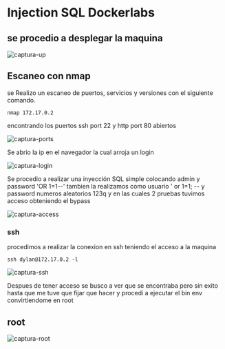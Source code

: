 # Injection SQL Dockerlabs

## se procedio a desplegar la maquina

![captura-up](https://github.com/leonardo2322/injectionsql/tree/main/assets/img/despliegue.png)

## Escaneo con nmap

<p>se Realizo un escaneo de puertos, servicios y versiones con el siguiente comando.</p>

```
nmap 172.17.0.2

```

<p>encontrando los puertos ssh port 22 y http port 80 abiertos</p>

![captura-ports](https://github.com/leonardo2322/injectionsql/tree/main/assets/img/ports.png)

<p>Se abrio la ip en el navegador la cual arroja un login</p>

![captura-login](https://github.com/leonardo2322/injectionsql/tree/main/assets/img/sesion.png)

<p>Se procedio a realizar una inyección SQL simple colocando admin y password 'OR 1=1--' tambien la realizamos como usuario ' or 1=1; -- y password numeros aleatorios 123q y en las cuales 2 pruebas tuvimos acceso obteniendo el bypass</p>

![captura-access](https://github.com/leonardo2322/injectionsql/tree/main/assets/img/sqlinjection.png)

### ssh

<p>procedimos a realizar la conexion en ssh teniendo el acceso a la maquina</p>

```
ssh dylan@172.17.0.2 -l

```

![captura-ssh](https://github.com/leonardo2322/injectionsql/tree/main/assets/img/connectssh.png)

<p>Despues de tener acceso se busco a ver que se encontraba pero sin exito hasta que me tuve que fijar que hacer y procedi a ejecutar el bin env convirtiendome en root</p>

## root

![captura-root](https://github.com/leonardo2322/injectionsql/tree/main/assets/img/root.png)
